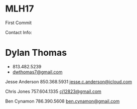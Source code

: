 # MLH17


First Commit


Contact Info:


# Dylan Thomas
 * 813.482.5239
 * dwthomas7@gmail.com

Jesse Anderson
850.368.5931
jesse.c.anderson@icloud.com

Chris Jones
757.604.1335
cj12823@gmail.com

Ben Cynamon
786.390.5608
ben.cynamon@gmail.com

